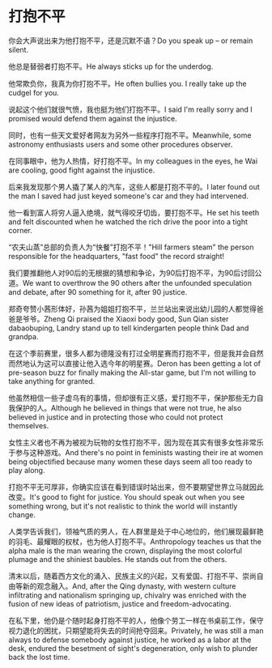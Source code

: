 # 打抱不平

<p><span class="chinese">你会大声说出来为他打抱不平，还是沉默不语？</span><span class="english">Do you speak up – or remain silent.</span></p>

<p><span class="chinese">他总是替弱者打抱不平。</span><span class="english">He always sticks up for the underdog.</span></p>

<p><span class="chinese">他常欺负你，我真为你打抱不平。</span><span class="english">He often bullies you. I really take up the cudgel for you.</span></p>

<p><span class="chinese">说起这个他们就很气愤，我也挺为他们打抱不平。</span><span class="english">I said I'm really sorry and I promised would defend them against the injustice.</span></p>

<p><span class="chinese">同时，也有一些天文爱好者网友为另外一些程序打抱不平。</span><span class="english">Meanwhile, some astronomy enthusiasts users and some other procedures observer.</span></p>

<p><span class="chinese">在同事眼中，他为人热情，好打抱不平。</span><span class="english">In my colleagues in the eyes, he Wai are cooling, good fight against the injustice.</span></p>

<p><span class="chinese">后来我发现那个男人撬了某人的汽车，这些人都是打抱不平的。</span><span class="english">I later found out the man I saved had just keyed someone's car and they had intervened.</span></p>

<p><span class="chinese">他一看到富人将穷人逼入绝境，就气得咬牙切齿，要打抱不平。</span><span class="english">He set his teeth and felt discounted when he watched the rich drive the poor into a tight corner.</span></p>

<p><span class="chinese">“农夫山蒸”总部的负责人为“快餐”打抱不平！</span><span class="english">"Hill farmers steam" the person responsible for the headquarters, "fast food" the record straight!</span></p>

<p><span class="chinese">我们要推翻他人对90后的无根据的猜想和争论，为90后打抱不平，为90后讨回公道。</span><span class="english">We want to overthrow the 90 others after the unfounded speculation and debate, after 90 something for it, after 90 justice.</span></p>

<p><span class="chinese">郑奇夸赞小茜形体好，孙茜为姐姐打抱不平，兰兰站出来说出幼儿园的人都觉得爸爸是爷爷。</span><span class="english">Zheng Qi praised the Xiaoxi body good, Sun Qian sister dabaobuping, Landry stand up to tell kindergarten people think Dad and grandpa.</span></p>

<p><span class="chinese">在这个季前赛里，很多人都为德隆没有打过全明星赛而打抱不平，但是我并会自然而然地认为这可以直接让他入选今年的明星赛。</span><span class="english">Deron has been getting a lot of pre-season buzz for finally making the All-star game, but I'm not willing to take anything for granted.</span></p>

<p><span class="chinese">他虽然相信一些子虚乌有的事情，但却很有正义感，爱打抱不平，保护那些无力自我保护的人。</span><span class="english">Although he believed in things that were not true, he also believed in justice and in protecting those who could not protect themselves.</span></p>

<p><span class="chinese">女性主义者也不再为被视为玩物的女性打抱不平，因为现在其实有很多女性非常乐于参与这种游戏。</span><span class="english">And there's no point in feminists wasting their ire at women being objectified because many women these days seem all too ready to play along.</span></p>

<p><span class="chinese">打抱不平无可厚非，你确实应该在看到错误时站出来，但不要期望世界立马就因此改变。</span><span class="english">It's good to fight for justice. You should speak out when you see something wrong, but it's not realistic to think the world will instantly change.</span></p>

<p><span class="chinese">人类学告诉我们，领袖气质的男人，在人群里是处于中心地位的，他们展现最鲜艳的羽毛、最耀眼的权杖，也为他人打抱不平。</span><span class="english">Anthropology teaches us that the alpha male is the man wearing the crown, displaying the most colorful plumage and the shiniest baubles. He stands out from the others.</span></p>

<p><span class="chinese">清末以后，随着西方文化的涌入、民族主义的兴起，又有爱国、打抱不平、崇尚自由等新的观念融入。</span><span class="english">And, after the Qing dynasty, with western culture infiltrating and nationalism springing up, chivalry was enriched with the fusion of new ideas of patriotism, justice and freedom-advocating.</span></p>

<p><span class="chinese">在私下里，他仍是个随时起身打抱不平的人，他像个劳工一样在书桌前工作，保守视力退化的困扰，只期望能将失去的时间抢夺回来。</span><span class="english">Privately, he was still a man always to defense somebody against justice, he worked as a labor at the desk, endured the besetment of sight's degeneration, only wish to plunder back the lost time.</span></p>

